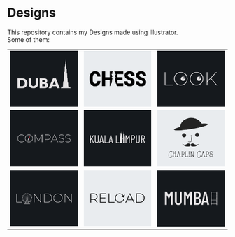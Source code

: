 # Designs
This repository contains my Designs made using Illustrator.<br>
Some of them:<br>
<table>
<tr><td><img src="./2020-12/png/14.12.2020.png"></td><td><img src="./2020-11/png/20.11.2020.png"></td><td><img src="./2021-01/png/16.01.2021.png"></td></tr>
<tr><td><img src="./2020-12/png/12.12.2020.png"></td><td><img src="./2020-12/png/29.12.2020.png"></td><td><img src="./2020-11/png/18.11.2020.png"></td></tr>
<tr><td><img src="./2020-12/png/16.12.2020.png"></td><td><img src="./2020-11/png/25.11.2020.png"></td><td><img src="./2020-12/png/27.12.2020.png"></td></tr>
</table>
